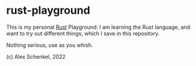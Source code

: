 # rust-playground

This is my personal [Rust](https://rust-lang.org/) Playground: I am learning the Rust language,
and want to try out different things, which I save in this repository.

Nothing serious, use as you whish.

(c) Alex Schenkel, 2022